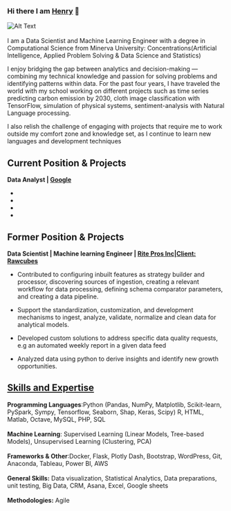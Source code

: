 ### Hi there I am [Henry](https://www.linkedin.com/in/henrybiko/) 👋
![Alt Text](https://media.giphy.com/media/n6mEMqAuYOQ8l8qcEE/giphy.gif)<br><br>
I am  a Data Scientist and Machine Learning Engineer with a degree in Computational Science from Minerva University: Concentrations(Artificial Intelligence, Applied Problem Solving & Data Science and Statistics)

I enjoy bridging the gap between analytics and decision-making — combining my technical knowledge and passion for solving problems and identifying patterns within data. For the past four years, I have traveled the world with my school working on different projects such as time series predicting carbon emission by 2030, cloth image classification with TensorFlow, simulation of physical systems, sentiment-analysis with Natural Language processing. 

I also relish the challenge of engaging with projects that require me to work outside my comfort zone and knowledge set, as I continue to learn new languages and development techniques

## Current Position & Projects
**Data Analyst | [Google](https://goo.gle/3m1IN7m)** 
<br>

*

*

*

*
## Former Position & Projects
**Data Scientist | Machine learning Engineer | [Rite Pros Inc](http://www.ritepros.com/index.php)|[Client: Rawcubes](https://www.rawcubes.com/)** 
<br>
* Contributed to configuring inbuilt features as strategy builder and processor, discovering sources of ingestion, creating a relevant workflow for data processing, defining schema comparator parameters, and creating a data pipeline.

* Support the standardization, customization, and development mechanisms to ingest, analyze, validate, normalize and clean data for analytical models.

* Developed custom solutions to address specific data quality requests, e.g an automated weekly report in a given data feed

* Analyzed data using python to derive insights and identify new growth opportunities. 



## [Skills and Expertise](https://github.com/HenryBiko?tab=repositories)
**Programming Languages**:Python (Pandas, NumPy, Matplotlib, Scikit-learn, PySpark, Sympy, Tensorflow, Seaborn, Shap, Keras, Scipy) R, HTML, Matlab, Octave, MySQL, PHP, SQL
<br><br>
**Machine Learning**: Supervised Learning (Linear Models, Tree-based Models), Unsupervised Learning (Clustering, PCA)
<br><br>
**Frameworks & Other**:Docker, Flask, Plotly Dash, Bootstrap, WordPress, Git, Anaconda, Tableau, Power BI, AWS
<br><br>
**General Skills:** Data visualization, Statistical Analytics, Data preparations, unit testing, Big Data, CRM, Asana, Excel, Google sheets
<br><br>
**Methodologies:** Agile



